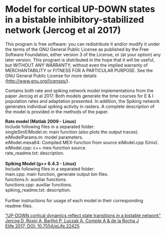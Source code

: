 # Model for cortical UP-DOWN states in a bistable inhibitory-stabilized network (Jercog et al 2017)

This program is free software: you can redistribute it and/or modify it under the terms of the GNU General Public License as published by the Free Software Foundation, either version 3 of the License, or (at your option) any later version. This program is distributed in the hope that it will be useful, but WITHOUT ANY WARRANTY; without even the implied warranty of MERCHANTABILITY or FITNESS FOR A PARTICULAR PURPOSE.  See the GNU General Public License for more details (http://www.gnu.org/licenses/).

Contains both rate and spiking network model implementations from the paper Jercog et al 2017. Both models generate the time courses for E & I population rates and adaptation presented. In addition, the Spiking network generates individual spiking activity in rasters. A complete description of the model is provided in the methods of the paper.

<b>Rate model (Matlab 2009 - Linux)</b><br>
  Include following files in a separated folder:<br>
  singleSimEIModel.m: main function (also plots the output traces).<br>
  eiModelParams.m: model parameters.<br>
  eiModel.mexa64: Compiled MEX-function from source eiModel.cpp (Unix).<br>
  eiModel.cpp: c++ mex-function source.<br>
  rate_readme.txt: description.<br>
<br>
<b>Spiking Model (g++ 6.4.3 - Linux)</b><br>
  Include following files in a separated folder:<br>
  main.cpp: main function, generate output bin files.<br>
  functions.h:   auxiliar functions.<br>
  functions.cpp: auxiliar functions.<br>
  spiking_readme.txt: description.<br>
<br>
Further instructions for usage of each model in their corresponding readme-files.

<p>

<a href="https://elifesciences.org/articles/22425">
"UP-DOWN cortical dynamics reflect state transitions in a bistable network"<br>
Jercog D, Roxin A, Barthó P, Luczak A, Compte A & de la Rocha J<br>
Elife 2017; DOI: 10.7554/eLife.22425
</a>
